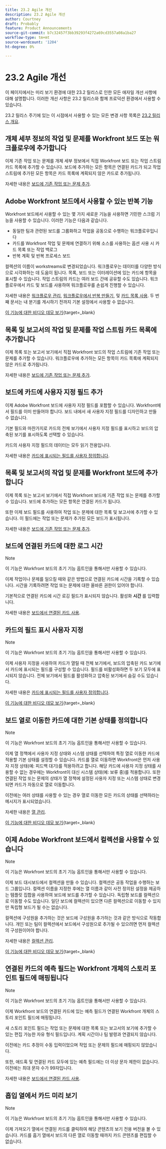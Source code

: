 ```yaml
---
title: 23.2 Agile 개선
description: 23.2 Agile 개선
author: Courtney
draft: Probably
feature: Product Announcements
source-git-commit: b7c32457f3bb39293f4272a69cd3557a08a1ba27
workflow-type: tm+mt
source-wordcount: '1204'
ht-degree: 0%

---
```


# 23.2 Agile 개선

이 페이지에서는 미리 보기 환경에 대한 23.2 릴리스로 인한 모든 애자일 개선 사항에 대해 설명합니다. 이러한 개선 사항은 23.2 릴리스와 함께 프로덕션 환경에서 사용할 수 있습니다.

23.2 릴리스 주기에 있는 이 시점에서 사용할 수 있는 모든 변경 사항 목록은 [23.2 릴리스 개요](/help/quicksilver/product-announcements/product-releases/23.2-release-activity/23-2-release-overview.md).

## 개체 세부 정보의 작업 및 문제를 Workfront 보드 또는 워크플로우에 추가합니다

이제 기존 작업 또는 문제를 개체 세부 정보에서 직접 Workfront 보드 또는 작업 스트림 카드 목록에 추가할 수 있습니다. 보드에 추가하는 모든 항목은 연결된 카드가 되고 작업 스트림에 추가된 모든 항목은 카드 목록에 계획되지 않은 카드로 추가됩니다.

자세한 내용은 [보드에 기존 작업 또는 문제 추가](/help/quicksilver/agile/get-started-with-boards/add-card-from-list-to-board.md).

## Adobe Workfront 보드에서 사용할 수 있는 반복 기능

Workfront 보드에서 사용할 수 있는 몇 가지 새로운 기능을 사용하면 기민한 스크럼 기능을 사용할 수 있습니다. 이러한 기능은 다음과 같습니다.

* 동일한 팀과 관련된 보드를 그룹화하고 작업을 공동으로 수행하는 워크플로우입니다
* 카드를 Workfront 작업 및 문제에 연결하기 위해 소스를 사용하는 옵션 사용 시 카드 목록 또는 작업 백로그
* 반복 계획 및 반복 프로세스 보드

컬렉션의 이름이 workstreams로 변경되었습니다. 워크플로우는 데이터를 다양한 방식으로 시각화하는 데 도움이 됩니다. 목록, 보드 또는 이터레이션에 있는 카드에 항목을 표시할 수 있습니다. 작업 스트림의 카드는 여러 보드 간에 공유할 수도 있습니다. 워크플로우에서 카드 및 보드를 사용하여 워크플로우를 손쉽게 진행할 수 있습니다.

자세한 내용은 [워크플로우 관리](/help/quicksilver/agile/use-boards-agile-planning-tools/manage-collections.md), [워크플로우에서 반복 만들기](/help/quicksilver/agile/use-boards-agile-planning-tools/create-an-iteration-in-workstream.md), 및 [카드 목록 사용](/help/quicksilver/agile/use-boards-agile-planning-tools/use-card-list.md). 두 번째 문서는 내 분기를 게시하기 전까지 기본 설정에서 사용할 수 없습니다.

[이 기능에 대한 비디오 데모 보기](https://video.tv.adobe.com/v/3417059/){target=_blank}

## 목록 및 보고서의 작업 및 문제를 작업 스트림 카드 목록에 추가합니다

이제 목록 또는 보고서 보기에서 직접 Workfront 보드의 작업 스트림에 기존 작업 또는 문제를 추가할 수 있습니다. 워크플로우에 추가하는 모든 항목이 카드 목록에 계획되지 않은 카드로 추가됩니다.

자세한 내용은 [보드에 기존 작업 또는 문제 추가](/help/quicksilver/agile/get-started-with-boards/add-card-from-list-to-board.md).

## 보드에 카드에 사용자 지정 필드 추가

이제 Adobe Workfront 보드에 사용자 지정 필드를 포함할 수 있습니다. Workfront에서 필드를 이미 만들어야 합니다. 보드 내에서 새 사용자 지정 필드를 디자인하고 만들 수 없습니다.

기본 필드와 마찬가지로 카드의 전체 보기에서 사용자 지정 필드를 표시하고 보드의 압축된 보기를 표시하도록 선택할 수 있습니다.

카드의 사용자 지정 필드의 데이터는 모두 읽기 전용입니다.

자세한 내용은 [카드에 표시되는 필드를 사용자 정의합니다](/help/quicksilver/agile/get-started-with-boards/customize-fields-on-card.md).

## 목록 및 보고서의 작업 및 문제를 Workfront 보드에 추가합니다

이제 목록 또는 보고서 보기에서 직접 Workfront 보드에 기존 작업 또는 문제를 추가할 수 있습니다. 보드에 추가하는 모든 항목은 연결된 카드가 됩니다.

또한 이제 보드 필드를 사용하여 작업 또는 문제에 대한 목록 및 보고서에 추가할 수 있습니다. 이 필드에는 작업 또는 문제가 추가된 모든 보드가 표시됩니다.

자세한 내용은 [보드에 기존 작업 또는 문제 추가](/help/quicksilver/agile/get-started-with-boards/add-card-from-list-to-board.md).


## 보드에 연결된 카드에 대한 로그 시간

>[!NOTE]
>
>이 기능은 Workfront 보드의 초기 기능 옵트인을 통해서만 사용할 수 있습니다.

이제 작업이나 문제를 일으킬 때와 같은 방법으로 연결된 카드에 시간을 기록할 수 있습니다. 시간을 기록하려면 작업 또는 문제에 대한 올바른 권한이 있어야 합니다.

기본적으로 연결된 카드에 시간 로깅 필드가 표시되지 않습니다. 활성화 **시간** 를 입력합니다.

자세한 내용은 [보드에서 연결된 카드 사용](/help/quicksilver/agile/get-started-with-boards/connected-cards.md).


## 카드의 필드 표시 사용자 지정

>[!NOTE]
>
>이 기능은 Workfront 보드의 초기 기능 옵트인을 통해서만 사용할 수 있습니다.


이제 사용자 지정을 사용하여 카드가 열릴 때 전체 보기에서, 보드의 압축된 카드 보기에서 카드에 표시되는 필드를 구성할 수 있습니다. 필드를 비활성화하면 두 보기 모두에 표시되지 않습니다. 전체 보기에서 필드를 활성화하고 압축된 보기에서 숨길 수도 있습니다.

자세한 내용은 [카드에 표시되는 필드를 사용자 정의합니다](/help/quicksilver/agile/get-started-with-boards/customize-fields-on-card.md).

[이 기능에 대한 비디오 데모 보기](https://video.tv.adobe.com/v/3415710/){target=_blank}

## 보드 열로 이동한 카드에 대한 기본 상태를 정의합니다

>[!NOTE]
>
>이 기능은 Workfront 보드의 초기 기능 옵트인을 통해서만 사용할 수 있습니다.

이제 열 정책에서 사용자 지정 상태와 시스템 상태를 선택하여 특정 열로 이동한 카드에 적용할 기본 상태를 설정할 수 있습니다. 카드를 열로 이동하면 Workfront은 먼저 사용자 지정 상태(예: 피드백 대기)를 적용하려고 합니다. 해당 카드에 사용자 지정 상태를 사용할 수 없는 경우에는 Workfront이 대신 시스템 상태(예: 보류 중)를 적용합니다. 또한 연결된 작업 또는 문제의 상태가 열 정책에 설정된 사용자 지정 또는 시스템 상태로 변경되면 카드가 자동으로 열로 이동합니다.

이전에는 여러 상태를 사용할 수 있는 경우 열로 이동한 모든 카드의 상태를 선택하라는 메시지가 표시되었습니다.

자세한 내용은 [열 관리](/help/quicksilver/agile/get-started-with-boards/manage-board-columns.md).

[이 기능에 대한 비디오 데모 보기](https://video.tv.adobe.com/v/3415711/){target=_blank}

## 이제 Adobe Workfront 보드에서 컬렉션을 사용할 수 있습니다

>[!NOTE]
>
>이 기능은 Workfront 보드의 초기 기능 옵트인을 통해서만 사용할 수 있습니다.

이제 보드 대시보드에서 컬렉션을 만들 수 있습니다. 컬렉션은 공동 작업을 수행하는 보드 그룹입니다. 컬렉션 이름을 지정한 후에는 열 이름과 같이 사전 정의된 설정을 제공하는 템플릿 집합을 사용하여 보드에 보드를 추가할 수 있습니다. 독립형 보드를 컬렉션으로 이동할 수도 있습니다. 일단 보드에 컬렉션이 있으면 다른 컬렉션으로 이동할 수 있지만 독립형 보드가 될 수는 없습니다.

컬렉션에 구성원을 추가하는 것은 보드에 구성원을 추가하는 것과 같은 방식으로 작동합니다. 개인 또는 팀이 컬렉션에서 보드에서 구성원으로 추가될 수 있으려면 먼저 컬렉션의 구성원이어야 합니다.

자세한 내용은 [컬렉션 관리](/help/quicksilver/agile/use-boards-agile-planning-tools/manage-collections.md).

[이 기능에 대한 비디오 데모 보기](https://video.tv.adobe.com/v/3415609/){target=_blank}

## 연결된 카드의 예측 필드는 Workfront 개체의 스토리 포인트 필드에 매핑됩니다

>[!NOTE]
>
>이 기능은 Workfront 보드의 초기 기능 옵트인을 통해서만 사용할 수 있습니다.

이제 Workfront 보드의 연결된 카드에 있는 예측 필드가 연결된 Workfront 개체의 스토리 포인트 필드에 매핑됩니다.

새 스토리 포인트 필드는 작업 또는 문제에 대한 목록 또는 보고서의 보기에 추가할 수 있는 편집 가능한 자유 형식 필드입니다. 계획 시간이나 팀 발령과 연결되지 않습니다.

이전에는 카드 추정이 수동 입력이었으며 작업 또는 문제의 필드에 매핑되지 않았습니다.

또한, 애드혹 및 연결된 카드 모두에 있는 예측 필드에는 더 이상 문자 제한이 없습니다. 이전에는 최대 문자 수가 99자입니다.

자세한 내용은 [보드에서 연결된 카드 사용](/help/quicksilver/agile/get-started-with-boards/connected-cards.md).

## 흡입 열에서 카드 미리 보기

>[!NOTE]
>
>이 기능은 Workfront 보드의 초기 기능 옵트인을 통해서만 사용할 수 있습니다.

이제 가져오기 열에서 연결된 카드를 클릭하여 해당 콘텐츠의 보기 전용 버전을 볼 수 있습니다. 카드를 흡기 열에서 보드의 다른 열로 이동할 때까지 카드 콘텐츠를 편집할 수 없습니다.
